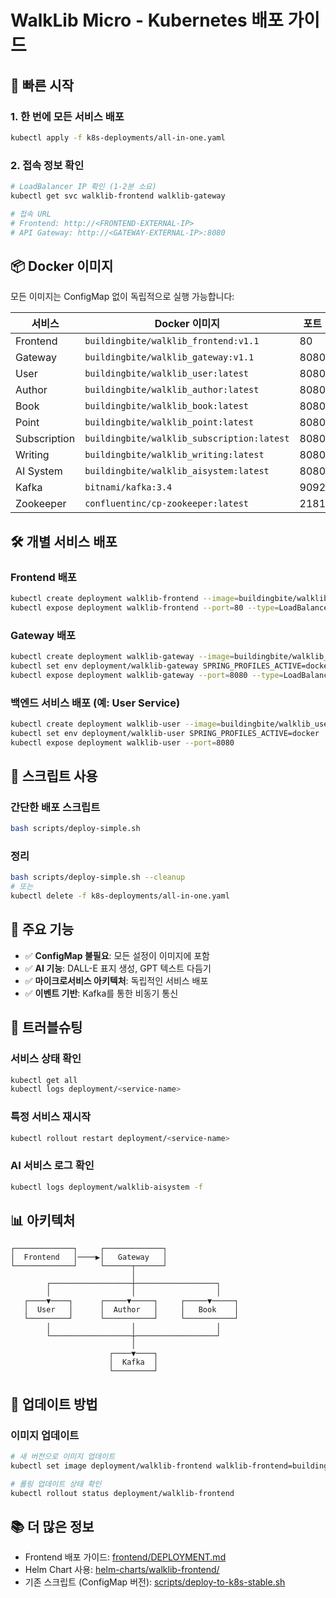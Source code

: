 # WalkLib Micro - Kubernetes 배포 가이드

## 🚀 빠른 시작

### 1. 한 번에 모든 서비스 배포
```bash
kubectl apply -f k8s-deployments/all-in-one.yaml
```

### 2. 접속 정보 확인
```bash
# LoadBalancer IP 확인 (1-2분 소요)
kubectl get svc walklib-frontend walklib-gateway

# 접속 URL
# Frontend: http://<FRONTEND-EXTERNAL-IP>
# API Gateway: http://<GATEWAY-EXTERNAL-IP>:8080
```

## 📦 Docker 이미지

모든 이미지는 ConfigMap 없이 독립적으로 실행 가능합니다:

| 서비스 | Docker 이미지 | 포트 |
|--------|--------------|------|
| Frontend | `buildingbite/walklib_frontend:v1.1` | 80 |
| Gateway | `buildingbite/walklib_gateway:v1.1` | 8080 |
| User | `buildingbite/walklib_user:latest` | 8080 |
| Author | `buildingbite/walklib_author:latest` | 8080 |
| Book | `buildingbite/walklib_book:latest` | 8080 |
| Point | `buildingbite/walklib_point:latest` | 8080 |
| Subscription | `buildingbite/walklib_subscription:latest` | 8080 |
| Writing | `buildingbite/walklib_writing:latest` | 8080 |
| AI System | `buildingbite/walklib_aisystem:latest` | 8080 |
| Kafka | `bitnami/kafka:3.4` | 9092 |
| Zookeeper | `confluentinc/cp-zookeeper:latest` | 2181 |

## 🛠️ 개별 서비스 배포

### Frontend 배포
```bash
kubectl create deployment walklib-frontend --image=buildingbite/walklib_frontend:v1.1
kubectl expose deployment walklib-frontend --port=80 --type=LoadBalancer
```

### Gateway 배포
```bash
kubectl create deployment walklib-gateway --image=buildingbite/walklib_gateway:v1.1
kubectl set env deployment/walklib-gateway SPRING_PROFILES_ACTIVE=docker
kubectl expose deployment walklib-gateway --port=8080 --type=LoadBalancer
```

### 백엔드 서비스 배포 (예: User Service)
```bash
kubectl create deployment walklib-user --image=buildingbite/walklib_user:latest
kubectl set env deployment/walklib-user SPRING_PROFILES_ACTIVE=docker
kubectl expose deployment walklib-user --port=8080
```

## 📝 스크립트 사용

### 간단한 배포 스크립트
```bash
bash scripts/deploy-simple.sh
```

### 정리
```bash
bash scripts/deploy-simple.sh --cleanup
# 또는
kubectl delete -f k8s-deployments/all-in-one.yaml
```

## 🎯 주요 기능

- ✅ **ConfigMap 불필요**: 모든 설정이 이미지에 포함
- ✅ **AI 기능**: DALL-E 표지 생성, GPT 텍스트 다듬기
- ✅ **마이크로서비스 아키텍처**: 독립적인 서비스 배포
- ✅ **이벤트 기반**: Kafka를 통한 비동기 통신

## 🔧 트러블슈팅

### 서비스 상태 확인
```bash
kubectl get all
kubectl logs deployment/<service-name>
```

### 특정 서비스 재시작
```bash
kubectl rollout restart deployment/<service-name>
```

### AI 서비스 로그 확인
```bash
kubectl logs deployment/walklib-aisystem -f
```

## 📊 아키텍처

```
┌─────────────┐     ┌─────────────┐
│  Frontend   │────▶│   Gateway   │
└─────────────┘     └──────┬──────┘
                           │
        ┌──────────────────┼──────────────────┐
        │                  │                  │
   ┌────▼────┐      ┌─────▼─────┐     ┌─────▼─────┐
   │  User   │      │  Author   │     │   Book    │
   └─────────┘      └───────────┘     └───────────┘
        │                  │                  │
        └──────────────────┼──────────────────┘
                           │
                      ┌────▼────┐
                      │  Kafka  │
                      └─────────┘
```

## 🚀 업데이트 방법

### 이미지 업데이트
```bash
# 새 버전으로 이미지 업데이트
kubectl set image deployment/walklib-frontend walklib-frontend=buildingbite/walklib_frontend:v1.2

# 롤링 업데이트 상태 확인
kubectl rollout status deployment/walklib-frontend
```

## 📚 더 많은 정보

- Frontend 배포 가이드: [frontend/DEPLOYMENT.md](frontend/DEPLOYMENT.md)
- Helm Chart 사용: [helm-charts/walklib-frontend/](helm-charts/walklib-frontend/)
- 기존 스크립트 (ConfigMap 버전): [scripts/deploy-to-k8s-stable.sh](scripts/deploy-to-k8s-stable.sh)